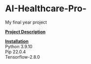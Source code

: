 # AI-Healthcare-Pro-
My final year project

 **<ins> Project Description</ins>**

 **<ins> Installation</ins>** <br/>
Python 3.9.10 <br/>
Pip 22.0.4 <br/>
Tensorflow-2.8.0 <br/>
